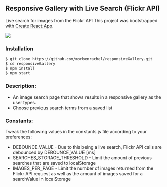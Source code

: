 ## Responsive Gallery with Live Search (Flickr API)
Live search for images from the Flickr API
This project was bootstrapped with [Create React App](https://github.com/facebook/create-react-app).

![](https://media.giphy.com/media/3o7qDPxorBbvpB1Pby/giphy.gif)

### Installation
```sh
$ git clone https://github.com/morbenrachel/responsiveGallery.git
$ cd responsiveGallery
$ npm install
$ npm start
```

### Description:

* An image search page that shows results in a responsive gallery as the user types.
* Choose previous search terms from a saved list


### Constants:
Tweak the following values in the constants.js file according to your preferences:

* DEBOUNCE_VALUE - Due to this being a live search, Flickr API calls are debounced by DEBOUNCE_VALUE [ms] 
 * SEARCHES_STORAGE_THRESHOLD - Limit the amount of previous searches that are saved to localStorage
* IMAGES_PER_PAGE - Limit the number of images returned from the Flickr API request as well as the amount of images saved for a searchValue in localStorage
 






